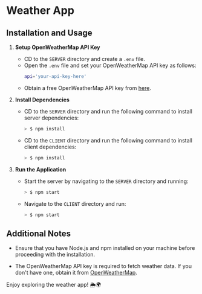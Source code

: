 # Weather App

## Installation and Usage

1. **Setup OpenWeatherMap API Key**

   - CD to the `SERVER` directory and create a `.env` file.
   - Open the `.env` file and set your OpenWeatherMap API key as follows:
     ```bash
     api='your-api-key-here'
     ```
   - Obtain a free OpenWeatherMap API key from [here](https://openweathermap.org/api).

2. **Install Dependencies**

   - CD to the `SERVER` directory and run the following command to install server dependencies:
     ```bash
     > $ npm install
     ```

   - CD to the `CLIENT` directory and run the following command to install client dependencies:
     ```bash
     > $ npm install
     ```

3. **Run the Application**

   - Start the server by navigating to the `SERVER` directory and running:
     ```bash
     > $ npm start
     ```

   - Navigate to the `CLIENT` directory and run:
     ```bash
     > $ npm start
     ```

## Additional Notes

- Ensure that you have Node.js and npm installed on your machine before proceeding with the installation.

- The OpenWeatherMap API key is required to fetch weather data. If you don't have one, obtain it from [OpenWeatherMap](https://openweathermap.org/api).

Enjoy exploring the weather app! 🌦️🌍
